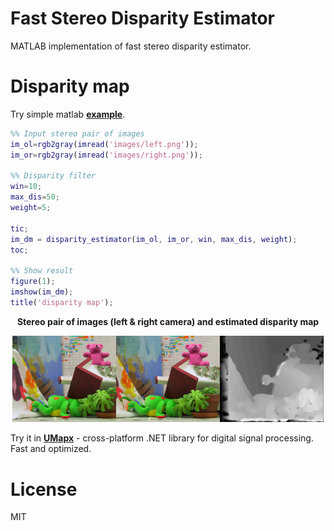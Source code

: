 # Fast Stereo Disparity Estimator
MATLAB implementation of fast stereo disparity estimator.

# Disparity map
Try simple matlab [**example**](matlab/test.m).
```matlab
%% Input stereo pair of images
im_ol=rgb2gray(imread('images/left.png'));
im_or=rgb2gray(imread('images/right.png'));

%% Disparity filter
win=10;
max_dis=50;
weight=5;

tic;
im_dm = disparity_estimator(im_ol, im_or, win, max_dis, weight);
toc;

%% Show result
figure(1);
imshow(im_dm);
title('disparity map');
```

<p align="center"><b>Stereo pair of images (left & right camera) and estimated disparity map</b></p>  
<p align="center"><img width="33%" src="matlab/images/left.png"/><img width="33%" src="matlab/images/right.png"/><img width="33%" src="matlab/images/result.png"/></p>  

Try it in [**UMapx**](https://github.com/asiryan/UMapx/blob/master/sources/Imaging/StereoDisparity.cs) - cross-platform .NET library for digital signal processing. Fast and optimized.

# License
MIT
